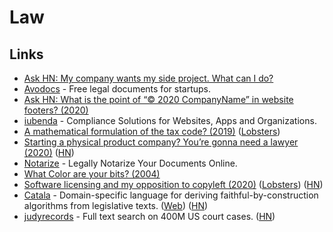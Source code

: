 # Law

## Links

- [Ask HN: My company wants my side project. What can I do?](https://news.ycombinator.com/item?id=21786111)
- [Avodocs](https://www.avodocs.com/) - Free legal documents for startups.
- [Ask HN: What is the point of “© 2020 CompanyName” in website footers? (2020)](https://news.ycombinator.com/item?id=23202586)
- [iubenda](https://www.iubenda.com/en/) - Compliance Solutions for Websites, Apps and Organizations.
- [A mathematical formulation of the tax code? (2019)](https://blog.merigoux.fr/en/2019/12/20/taxes-formal-proofs.html) ([Lobsters](https://lobste.rs/s/pfswxd/mathematical_formulation_tax_code))
- [Starting a physical product company? You’re gonna need a lawyer (2020)](https://medium.com/@molson_hart/starting-a-physical-product-company-youre-gonna-need-a-lawyer-13b2eecebc9f) ([HN](https://news.ycombinator.com/item?id=24822800))
- [Notarize](https://www.notarize.com/) - Legally Notarize Your Documents Online.
- [What Color are your bits? (2004)](https://ansuz.sooke.bc.ca/entry/23)
- [Software licensing and my opposition to copyleft (2020)](https://github.com/BurntSushi/notes/blob/master/2020-10-29_licensing-and-copyleft.md) ([Lobsters](https://lobste.rs/s/i7c0a6/software_licensing_my_opposition)) ([HN](https://news.ycombinator.com/item?id=24939162))
- [Catala](https://github.com/CatalaLang/catala) - Domain-specific language for deriving faithful-by-construction algorithms from legislative texts. ([Web](https://catala-lang.org/)) ([HN](https://news.ycombinator.com/item?id=24948342))
- [judyrecords](https://www.judyrecords.com/) - Full text search on 400M US court cases. ([HN](https://news.ycombinator.com/item?id=25150702))
